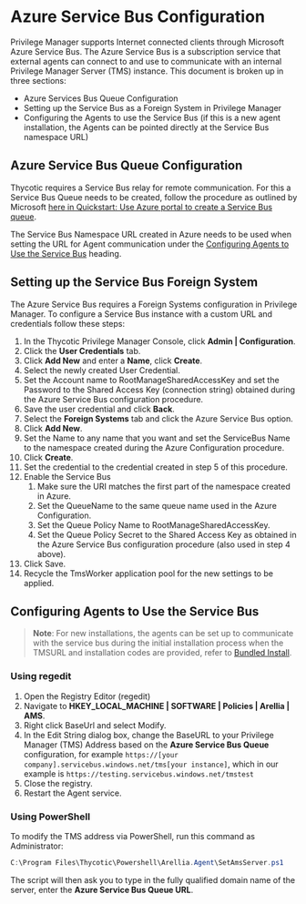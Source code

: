 [title]: # (Azure Service Bus Configuration)
[tags]: # (create,set-up)
[priority]: # (9501)
# Azure Service Bus Configuration

Privilege Manager supports Internet connected clients through Microsoft Azure Service Bus. The Azure Service Bus is a subscription service that external agents can connect to and use to communicate with an internal Privilege Manager Server (TMS) instance. This document is broken up in three sections:

* Azure Services Bus Queue Configuration
* Setting up the Service Bus as a Foreign System in Privilege Manager
* Configuring the Agents to use the Service Bus (if this is a new agent installation, the Agents can be pointed directly at the Service Bus namespace URL)

## Azure Service Bus Queue Configuration

Thycotic requires a Service Bus relay for remote communication. For this a Service Bus Queue needs to be created, follow the procedure as outlined by Microsoft [here in Quickstart: Use Azure portal to create a Service Bus queue](https://docs.microsoft.com/en-us/azure/service-bus-messaging/service-bus-quickstart-portal).

The Service Bus Namespace URL created in Azure needs to be used when setting the URL for Agent communication under the [Configuring Agents to Use the Service Bus](https://dev.homer.thycotic.net/privman/0.1.0-dev/how-to/ms-az-service-bus.md#configuring-agents_to_use_the_service-bus) heading.

## Setting up the Service Bus Foreign System

The Azure Service Bus requires a Foreign Systems configuration in Privilege Manager. To configure a Service Bus instance with a custom URL and credentials follow these steps:

1. In the Thycotic Privilege Manager Console, click __Admin | Configuration__.
1. Click the __User Credentials__ tab.
1. Click __Add New__ and enter a __Name__, click __Create__.
1. Select the newly created User Credential.
1. Set the Account name to RootManageSharedAccessKey and set the Password to the Shared Access Key (connection string) obtained during the Azure Service Bus configuration procedure.
1. Save the user credential and click __Back__.
1. Select the __Foreign Systems__ tab and click the Azure Service Bus option.
1. Click __Add New__.
1. Set the Name to any name that you want and set the ServiceBus Name to the namespace created during the Azure Configuration procedure.
1. Click __Create__.
1. Set the credential to the credential created in step 5 of this procedure.
1. Enable the Service Bus
   1. Make sure the URI matches the first part of the namespace created in Azure.
   1. Set the QueueName to the same queue name used in the Azure Configuration.
   1. Set the Queue Policy Name to RootManageSharedAccessKey.
   1. Set the Queue Policy Secret to the Shared Access Key as obtained in the Azure Service Bus configuration procedure (also used in step 4 above).
1. Click Save.
1. Recycle the TmsWorker application pool for the new settings to be applied.

## Configuring Agents to Use the Service Bus

>**Note**:
>For new installations, the agents can be set up to communicate with the service bus during the initial installation process when the TMSURL and installation codes are provided, refer to [Bundled Install](../install/agent-inst-win-bundle.md).

### Using regedit

1. Open the Registry Editor (regedit)
1. Navigate to __HKEY_LOCAL_MACHINE | SOFTWARE | Policies | Arellia | AMS__.
1. Right click BaseUrl and select Modify.
1. In the Edit String dialog box, change the BaseURL to your Privilege Manager (TMS) Address based on the __Azure Service Bus Queue__ configuration, for example `https://[your company].servicebus.windows.net/tms[your instance]`, which in our example is `https://testing.servicebus.windows.net/tmstest`
1. Close the registry.
1. Restart the Agent service.

### Using PowerShell

To modify the TMS address via PowerShell, run this command as Administrator:

```ps1
C:\Program Files\Thycotic\Powershell\Arellia.Agent\SetAmsServer.ps1
```

The script will then ask you to type in the fully qualified domain name of the server, enter the __Azure Service Bus Queue URL__.

